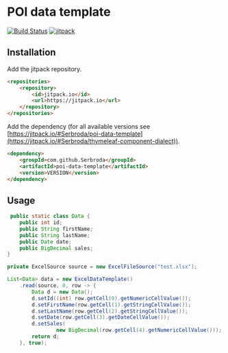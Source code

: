 POI data template
===========================

[![Build Status](https://travis-ci.org/Serbroda/poi-data-template.svg?branch=develop)](https://travis-ci.org/Serbroda/poi-data-template)
[![jitpack](https://jitpack.io/v/Serbroda/poi-data-template.svg)](https://jitpack.io/#Serbroda/poi-data-template)

Installation
------

Add the jitpack repository.

```html
<repositories>
    <repository>
        <id>jitpack.io</id>
        <url>https://jitpack.io</url>
    </repository>
</repositories>
```

Add the dependency (for all available versions see [https://jitpack.io/#Serbroda/poi-data-template](https://jitpack.io/#Serbroda/thymeleaf-component-dialect)).

```html
<dependency>
    <groupId>com.github.Serbroda</groupId>
    <artifactId>poi-data-template</artifactId>
    <version>VERSION</version>
</dependency>
```

Usage
------

```java
 public static class Data {
    public int id;
    public String firstName;
    public String lastName;
    public Date date;
    public BigDecimal sales;
}

private ExcelSource source = new ExcelFileSource("test.xlsx");

List<Data> data = new ExcelDataTemplate()
    .read(source, 0, row -> {
        Data d = new Data();
        d.setId((int) row.getCell(0).getNumericCellValue());
        d.setFirstName(row.getCell(1).getStringCellValue());
        d.setLastName(row.getCell(2).getStringCellValue());
        d.setDate(row.getCell(3).getDateCellValue());
        d.setSales(
                new BigDecimal(row.getCell(4).getNumericCellValue()));
        return d;
    }, true);

```
